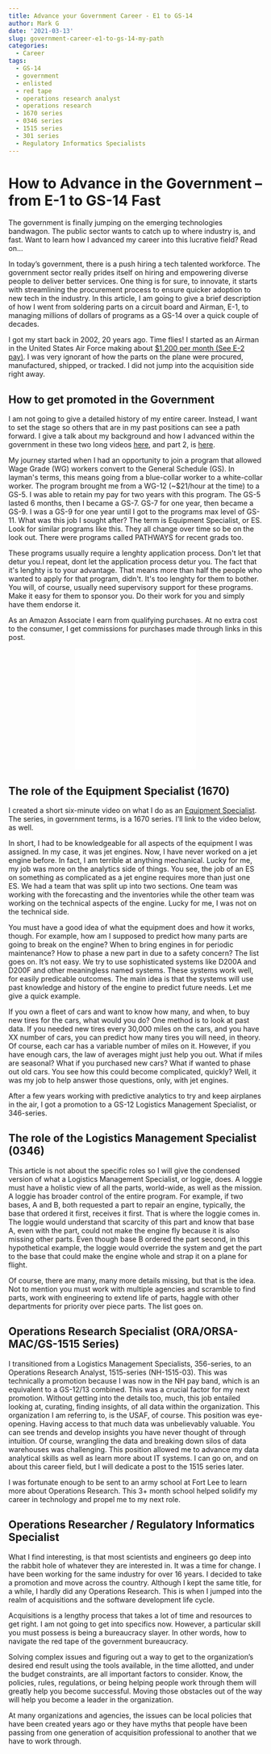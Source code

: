 ```yaml
---
title: Advance your Government Career - E1 to GS-14
author: Mark G
date: '2021-03-13'
slug: government-career-e1-to-gs-14-my-path
categories:
  - Career
tags:
  - GS-14
  - government
  - enlisted
  - red tape
  - operations research analyst
  - operations research
  - 1670 series
  - 0346 series
  - 1515 series
  - 301 series
  - Regulatory Informatics Specialists
---
```


# How to Advance in the Government – from E-1 to GS-14 Fast
 
<p id="border_blue">The government is finally jumping on the emerging technologies bandwagon. The public sector wants to catch up to where industry is, and fast. Want to learn how I advanced my career into this lucrative field? Read on...</p>

In today’s government, there is a push hiring a tech talented workforce. The government sector really prides itself on hiring and empowering diverse people to deliver better services. One thing is for sure, to innovate, it starts with streamlining the procurement process to ensure quicker adoption to new tech in the industry. In this article, I am going to give a brief description of how I went from soldering parts on a circuit board and Airman, E-1, to managing millions of dollars of programs as a GS-14 over a quick couple of decades. 

I got my start back in 2002, 20 years ago. Time flies! I started as an Airman in the United States Air Force making about [$1,200 per month (See E-2 pay)](https://www.navycs.com/charts/2002-military-pay-chart.html). I was very ignorant of how the parts on the plane were procured, manufactured, shipped, or tracked. I did not jump into the acquisition side right away.

## How to get promoted in the Government

I am not going to give a detailed history of my entire career. Instead, I want to set the stage so others that are in my past positions can see a path forward. I give a talk about my background and how I advanced within the government in these two long videos [here](https://youtu.be/ie2GsudUs38), and part 2, is [here](https://youtu.be/psiBi98xHa0).  

My journey started when I had an opportunity to join a program that allowed Wage Grade (WG) workers convert to the General Schedule (GS). In layman's terms, this means going from a blue-collar worker to a white-collar worker. The program brought me from a WG-12 (~$21/hour at the time) to a GS-5. I was able to retain my pay for two years with this program. The GS-5 lasted 6 months, then I became a GS-7. GS-7 for one year, then became a GS-9. I was a GS-9 for one year until I got to the programs max level of GS-11. What was this job I sought after? The term is Equipment Specialist, or ES. Look for similar programs like this. They all change over time so be on the look out. There were programs called PATHWAYS for recent grads too.

These programs usually require a lenghty application process. Don't let that detur you.I repeat, dont let the application process detur you. The fact that it's lenghty is to your advantage. That means more than half the people who wanted to apply for that program, didn't. It's too lenghty for them to bother. You will, of course, usually need supervisory support for these programs. Make it easy for them to sponsor you. Do their work for you and simply have them endorse it. 

<p id="border_1">As an Amazon Associate I earn from qualifying purchases. At no extra cost to the consumer, I get commissions for purchases made through links in this post.</p>

<p align="center"><iframe style="width:120px;height:240px;" marginwidth="0" marginheight="0" scrolling="no" frameborder="0" src="//ws-na.amazon-adsystem.com/widgets/q?ServiceVersion=20070822&OneJS=1&Operation=GetAdHtml&MarketPlace=US&source=ac&ref=qf_sp_asin_til&ad_type=product_link&tracking_id=hatro-20&marketplace=amazon&amp;region=US&placement=0814410995&asins=0814410995&linkId=21bc2361cba5cee37f79d6fb868d6bcc&show_border=true&link_opens_in_new_window=true&price_color=333333&title_color=0066c0&bg_color=ffffff">
    </iframe><iframe style="width:120px;height:240px;" marginwidth="0" marginheight="0" scrolling="no" frameborder="0" src="//ws-na.amazon-adsystem.com/widgets/q?ServiceVersion=20070822&OneJS=1&Operation=GetAdHtml&MarketPlace=US&source=ac&ref=qf_sp_asin_til&ad_type=product_link&tracking_id=hatro-20&marketplace=amazon&amp;region=US&placement=0982322232&asins=0982322232&linkId=accf1244d797f4766922233a79875c1a&show_border=true&link_opens_in_new_window=true&price_color=333333&title_color=0066c0&bg_color=ffffff">
    </iframe></p>

## The role of the Equipment Specialist (1670) 

I created a short six-minute video on what I do as an [Equipment Specialist](https://youtu.be/z7bCiDDRE38). The series, in government terms, is a 1670 series. I’ll link to the video below, as well.  

In short, I had to be knowledgeable for all aspects of the equipment I was assigned. In my case, it was jet engines. Now, I have never worked on a jet engine before. In fact, I am terrible at anything mechanical. Lucky for me, my job was more on the analytics side of things. You see, the job of an ES on something as complicated as a jet engine requires more than just one ES. We had a team that was split up into two sections. One team was working with the forecasting and the inventories while the other team was working on the technical aspects of the engine. Lucky for me, I was not on the technical side.  

You must have a good idea of what the equipment does and how it works, though. For example, how am I supposed to predict how many parts are going to break on the engine? When to bring engines in for periodic maintenance? How to phase a new part in due to a safety concern? The list goes on. It’s not easy. We try to use sophisticated systems like D200A and D200F and other meaningless named systems. These systems work well, for easily predicable outcomes. The main idea is that the systems will use past knowledge and history of the engine to predict future needs. Let me give a quick example.  

If you own a fleet of cars and want to know how many, and when, to buy new tires for the cars, what would you do? One method is to look at past data. If you needed new tires every 30,000 miles on the cars, and you have XX number of cars, you can predict how many tires you will need, in theory. Of course, each car has a variable number of miles on it. However, if you have enough cars, the law of averages might just help you out. What if miles are seasonal? What if you purchased new cars? What if wanted to phase out old cars. You see how this could become complicated, quickly? Well, it was my job to help answer those questions, only, with jet engines.  

After a few years working with predictive analytics to try and keep airplanes in the air, I got a promotion to a GS-12 Logistics Management Specialist, or 346-series.  

## The role of the Logistics Management Specialist (0346) 

This article is not about the specific roles so I will give the condensed version of what a Logistics Management Specialist, or loggie, does. A loggie must have a holistic view of all the parts, world-wide, as well as the mission. A loggie has broader control of the entire program. For example, if two bases, A and B, both requested a part to repair an engine, typically, the base that ordered it first, receives it first. That is where the loggie comes in. The loggie would understand that scarcity of this part and know that base A, even with the part, could not make the engine fly because it is also missing other parts. Even though base B ordered the part second, in this hypothetical example, the loggie would override the system and get the part to the base that could make the engine whole and strap it on a plane for flight.  

Of course, there are many, many more details missing, but that is the idea. Not to mention you must work with multiple agencies and scramble to find parts, work with engineering to extend life of parts, haggle with other departments for priority over piece parts. The list goes on. 

## Operations Research Specialist (ORA/ORSA-MAC/GS-1515 Series) 

I transitioned from a Logistics Management Specialists, 356-series, to an Operations Research Analyst, 1515-series (NH-1515-03). This was technically a promotion because I was now in the NH pay band, which is an equivalent to a GS-12/13 combined. This was a crucial factor for my next promotion. Without getting into the details too, much, this job entailed looking at, curating, finding insights, of all data within the organization. This organization I am referring to, is the USAF, of course. This position was eye-opening. Having access to that much data was unbelievably valuable. You can see trends and develop insights you have never thought of through intuition. Of course, wrangling the data and breaking down silos of data warehouses was challenging. This position allowed me to advance my data analytical skills as well as learn more about IT systems. I can go on, and on about this career field, but I will dedicate a post to the 1515 series later.  

I was fortunate enough to be sent to an army school at Fort Lee to learn more about Operations Research. This 3+ month school helped solidify my career in technology and propel me to my next role.  

## Operations Researcher / Regulatory Informatics Specialist 

What I find interesting, is that most scientists and engineers go deep into the rabbit hole of whatever they are interested in. It was a time for change. I have been working for the same industry for over 16 years. I decided to take a promotion and move across the country. Although I kept the same title, for a while, I hardly did any Operations Research. This is when I jumped into the realm of acquisitions and the software development life cycle.  

Acquisitions is a lengthy process that takes a lot of time and resources to get right. I am not going to get into specifics now. However, a particular skill you must possess is being a bureaucracy slayer. In other words, how to navigate the red tape of the government bureaucracy. 

Solving complex issues and figuring out a way to get to the organization’s desired end result using the tools available, in the time allotted, and under the budget constraints, are all important factors to consider. Know, the policies, rules, regulations, or being helping people work through them will greatly help you become successful. Moving those obstacles out of the way will help you become a leader in the organization. 

At many organizations and agencies, the issues can be local policies that have been created years ago or they have myths that people have been passing from one generation of acquisition professional to another that we have to work through. 
